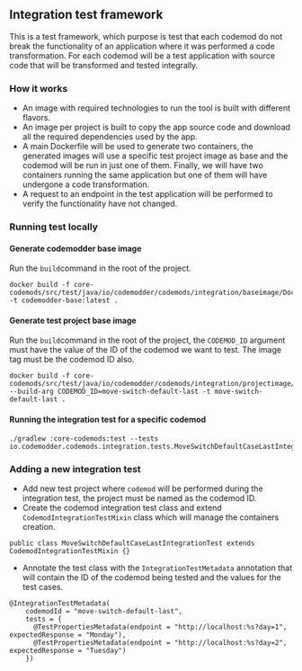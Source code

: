 ## Integration test framework

This is a test framework, which purpose is test that each codemod do not break the functionality of an application
where it was performed a code transformation. For each codemod will be a test application with source code that will
be transformed and tested integrally.

### How it works
- An image with required technologies to run the tool is built with different flavors.
- An image per project is built to copy the app source code and download all the required dependencies used by the app.
- A main Dockerfile will be used to generate two containers, the generated images will use a specific test project image as base and the codemod will be run in just one of them. Finally, we will have two containers running the same application but one of them will have undergone a  code transformation.
- A request to an endpoint in the test application will be performed to verify the functionality have not changed. 

### Running test locally
#### Generate codemodder base image
Run the `build`command in the root of the project.
```
docker build -f core-codemods/src/test/java/io/codemodder/codemods/integration/baseimage/Dockerfile -t codemodder-base:latest .
```

#### Generate test project base image
Run the `build`command in the root of the project, the `CODEMOD_ID` argument must have the value of the ID of the codemod we want to test.
The image tag must be the codemod ID also.
```
docker build -f core-codemods/src/test/java/io/codemodder/codemods/integration/projectimage/Dockerfile --build-arg CODEMOD_ID=move-switch-default-last -t move-switch-default-last .
```

#### Running the integration test for a specific codemod
```
./gradlew :core-codemods:test --tests io.codemodder.codemods.integration.tests.MoveSwitchDefaultCaseLastIntegrationTest
```

### Adding a new integration test
- Add new test project where `codemod` will be performed during the integration test, the project must be named as the codemod ID.
- Create the codemod integration test class and extend `CodemodIntegrationTestMixin` class which will manage the containers creation.
```
public class MoveSwitchDefaultCaseLastIntegrationTest extends CodemodIntegrationTestMixin {}
```

- Annotate the test class with the `IntegrationTestMetadata` annotation that will contain the ID of the codemod being tested and the
  values for the test cases.
```
@IntegrationTestMetadata(
    codemodId = "move-switch-default-last",
    tests = {
      @TestPropertiesMetadata(endpoint = "http://localhost:%s?day=1", expectedResponse = "Monday"),
      @TestPropertiesMetadata(endpoint = "http://localhost:%s?day=2", expectedResponse = "Tuesday")
    })
```
